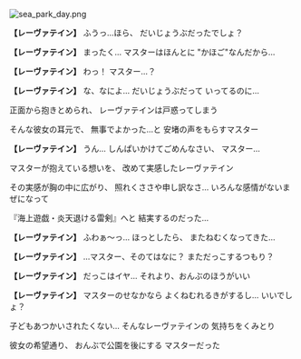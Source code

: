 
![sea_park_day.png](../images/backgrounds/sea_park_day.png)

**【レーヴァテイン】**
ふうっ…ほら、
だいじょうぶだったでしょ？

**【レーヴァテイン】**
まったく…
マスターはほんとに
"かほご"なんだから…

**【レーヴァテイン】**
わっ！
マスター…？

**【レーヴァテイン】**
な、なによ…
だいじょうぶだって
いってるのに…

正面から抱きとめられ、
レーヴァテインは戸惑ってしまう

そんな彼女の耳元で、
無事でよかった…と
安堵の声をもらすマスター

**【レーヴァテイン】**
うん…
しんぱいかけてごめんなさい、
マスター…

マスターが抱えている想いを、
改めて実感したレーヴァテイン

その実感が胸の中に広がり、
照れくささや申し訳なさ…
いろんな感情がないまぜになって

『海上遊戯・炎天退ける雷剣』へと
結実するのだった…

**【レーヴァテイン】**
ふわぁ～っ…
ほっとしたら、
またねむくなってきた…

**【レーヴァテイン】**
…マスター、そのてはなに？
まただっこするつもり？

**【レーヴァテイン】**
だっこはイヤ…
それより、おんぶのほうがいい

**【レーヴァテイン】**
マスターのせなかなら
よくねむれるきがするし…
いいでしょ？

子どもあつかいされたくない…
そんなレーヴァテインの
気持ちをくみとり

彼女の希望通り、
おんぶで公園を後にする
マスターだった
